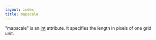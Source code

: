 ```yaml
---
layout: index
title: mapscale
---
```


"mapscale" is an [int](../types/int.html) attribute. It specifies the length in pixels of one grid unit.
